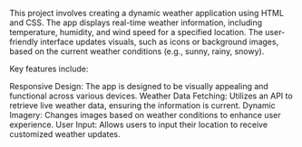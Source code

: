 This project involves creating a dynamic weather application using HTML and CSS. The app displays real-time weather information, including temperature, humidity, and wind speed for a specified location. The user-friendly interface updates visuals, such as icons or background images, based on the current weather conditions (e.g., sunny, rainy, snowy).

Key features include:

Responsive Design: The app is designed to be visually appealing and functional across various devices.
Weather Data Fetching: Utilizes an API to retrieve live weather data, ensuring the information is current.
Dynamic Imagery: Changes images based on weather conditions to enhance user experience.
User Input: Allows users to input their location to receive customized weather updates.
